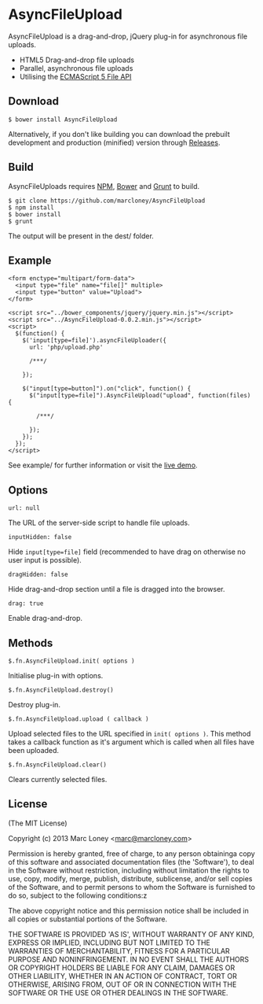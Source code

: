 # AsyncFileUpload

AsyncFileUpload is a drag-and-drop, jQuery plug-in for asynchronous file uploads.

  - HTML5 Drag-and-drop file uploads
  - Parallel, asynchronous file uploads
  - Utilising the [ECMAScript 5 File API](https://developer.mozilla.org/en-US/docs/Web/API/File)
  
## Download

    $ bower install AsyncFileUpload

Alternatively, if you don't like building you can download the prebuilt development and production (minified) version through [Releases](https://github.com/marcloney/AsyncFileUpload/releases).

## Build

AsyncFileUploads requires [NPM](http://npmjs.org), [Bower](http://bower.io) and [Grunt](http://gruntjs.com) to build.

    $ git clone https://github.com/marcloney/AsyncFileUpload
    $ npm install
    $ bower install
    $ grunt

The output will be present in the dest/ folder.

## Example

    <form enctype="multipart/form-data">
      <input type="file" name="file[]" multiple>
      <input type="button" value="Upload">
    </form>

    <script src="../bower_components/jquery/jquery.min.js"></script>
    <script src="../AsyncFileUpload-0.0.2.min.js"></script>
    <script>
      $(function() {
        $('input[type=file]').asyncFileUploader({
          url: 'php/upload.php'

          /***/

        });  
        
        $("input[type=button]").on("click", function() {
          $("input[type=file]").AsyncFileUpload("upload", function(files) {

            /***/

          });
        });
      });
    </script>

See example/ for further information or visit the [live demo](http://msblaster.marcloney.com/AsyncFileUpload/example/).

## Options

`url: null`

The URL of the server-side script to handle file uploads.

`inputHidden: false`

Hide `input[type=file]` field (recommended to have drag on otherwise no user input is possible).

`dragHidden: false`

Hide drag-and-drop section until a file is dragged into the browser.

`drag: true`

Enable drag-and-drop.

## Methods

`$.fn.AsyncFileUpload.init( options )`

Initialise plug-in with options.

`$.fn.AsyncFileUpload.destroy()`

Destroy plug-in.

`$.fn.AsyncFileUpload.upload ( callback )`

Upload selected files to the URL specified in `init( options )`. This method takes a callback function as it's argument which is called when all files have been uploaded.

`$.fn.AsyncFileUpload.clear()`

Clears currently selected files.

## License
(The MIT License)

Copyright (c) 2013 Marc Loney &lt;marc@marcloney.com&gt;

Permission is hereby granted, free of charge, to any person obtaininga copy of 
this software and associated documentation files (the 'Software'), to deal in 
the Software without restriction, including without limitation the rights to 
use, copy, modify, merge, publish, distribute, sublicense, and/or sell copies of 
the Software, and to permit persons to whom the Software is furnished to do so, 
subject to the following conditions:z

The above copyright notice and this permission notice shall be included in all 
copies or substantial portions of the Software.

THE SOFTWARE IS PROVIDED 'AS IS', WITHOUT WARRANTY OF ANY KIND, EXPRESS OR 
IMPLIED, INCLUDING BUT NOT LIMITED TO THE WARRANTIES OF MERCHANTABILITY, FITNESS 
FOR A PARTICULAR PURPOSE AND NONINFRINGEMENT. IN NO EVENT SHALL THE AUTHORS OR 
COPYRIGHT HOLDERS BE LIABLE FOR ANY CLAIM, DAMAGES OR OTHER LIABILITY, WHETHER 
IN AN ACTION OF CONTRACT, TORT OR OTHERWISE, ARISING FROM, OUT OF OR IN 
CONNECTION WITH THE SOFTWARE OR THE USE OR OTHER DEALINGS IN THE SOFTWARE.
